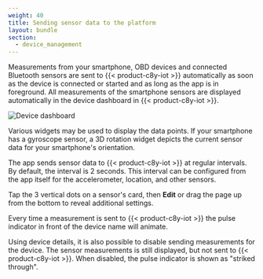 ```yaml
---
weight: 40
title: Sending sensor data to the platform
layout: bundle
section: 
  - device_management
---
```



Measurements from your smartphone, OBD devices and connected Bluetooth sensors are sent to {{< product-c8y-iot >}} automatically as soon as the device is connected or started and as long as the app is in foreground. All measurements of the smartphone sensors are displayed automatically in the device dashboard in {{< product-c8y-iot >}}.

![Device dashboard](/images/users-guide/csa/csa-device-dashboard.png)

Various widgets may be used to display the data points. If your smartphone has a gyroscope sensor, a 3D rotation widget depicts the current sensor data for your smartphone's orientation.

The app sends sensor data to {{< product-c8y-iot >}} at regular intervals.
By default, the interval is 2 seconds. This interval can be configured from the app itself for the accelerometer, location, and other sensors.

Tap the 3 vertical dots on a sensor's card, then **Edit** or drag the page up from the bottom to reveal additional settings.

Every time a measurement is sent to {{< product-c8y-iot >}} the pulse indicator in front of the device name will animate.

Using device details, it is also possible to disable sending measurements for the device. The sensor measurements is still displayed, but not sent to {{< product-c8y-iot >}}. When disabled, the pulse indicator is shown as "striked through".
